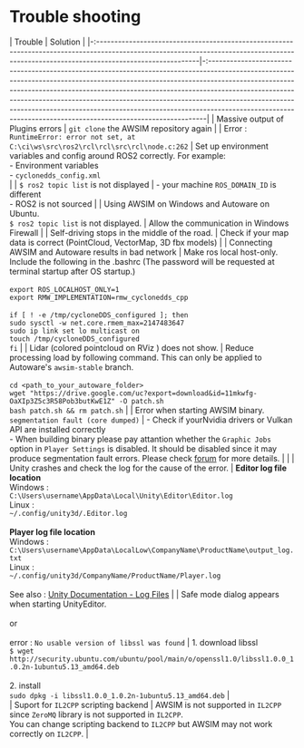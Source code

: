 # Trouble shooting

| Trouble                                                                                                                                                                                  | Solution                                                                                                                                                                                                                                                                                                                                                                                                                                                                            |
|-:----------------------------------------------------------------------------------------------------------------------------------------------------------------------------------------|-:-----------------------------------------------------------------------------------------------------------------------------------------------------------------------------------------------------------------------------------------------------------------------------------------------------------------------------------------------------------------------------------------------------------------------------------------------------------------------------------|
| Massive output of Plugins errors                                                                                                                                                         | `git clone` the AWSIM repository again                                                                                                                                                                                                                                                                                                                                                                                                                                              |
| Error : `RuntimeError: error not set, at C:\ci\ws\src\ros2\rcl\rcl\src\rcl\node.c:262`                                                                                                   | Set up environment variables and config around ROS2 correctly. For example:<br> - Environment variables<br> - `cyclonedds_config.xml`<br>                                                                                                                                                                                                                                                                                                                                           |
| `$ ros2 topic list` is not displayed                                                                                                                                                     | - your machine `ROS_DOMAIN_ID` is different<br>- ROS2 is not sourced                                                                                                                                                                                                                                                                                                                                                                                                              |
| Using AWSIM on Windows and Autoware on Ubuntu. <br> `$ ros2 topic list` is not displayed.                                                                                                | Allow the communication in Windows Firewall                                                                                                                                                                                                                                                                                                                                                                                                                                         |
| Self-driving stops in the middle of the road.                                                                                                                                            | Check if your map data is correct (PointCloud, VectorMap, 3D fbx models)                                                                                                                                                                                                                                                                                                                                                                                                            |
| Connecting AWSIM and Autoware results in bad network                                                                                                                                     | Make ros local host-only. Include the following in the .bashrc (The password will be requested at terminal startup after OS startup.) <br><br> `export ROS_LOCALHOST_ONLY=1`<br>`export RMW_IMPLEMENTATION=rmw_cyclonedds_cpp`<br><br>`if [ ! -e /tmp/cycloneDDS_configured ]; then`<br>`sudo sysctl -w net.core.rmem_max=2147483647`<br>`sudo ip link set lo multicast on`<br>`touch /tmp/cycloneDDS_configured`<br>`fi`                                                           |
| Lidar (colored pointcloud on RViz ) does not show.                                                                                                                                       | Reduce processing load by following command. This can only be applied to Autoware's `awsim-stable` branch. <br><br> `cd <path_to_your_autoware_folder>`<br>`wget "https://drive.google.com/uc?export=download&id=11mkwfg-OaXIp3Z5c3R58Pob3butKwE1Z" -O patch.sh`<br>`bash patch.sh && rm patch.sh`                                                                                                                                                                                  |
| Error when starting AWSIM binary. `segmentation fault (core dumped)`                                                                                                                     | - Check if yourNvidia drivers or Vulkan API are installed correctly<br> - When building binary please pay attantion whether the `Graphic Jobs` option in `Player Settings` is disabled. It should be disabled since it may produce segmentation fault errors. Please check [forum](https://forum.unity.com/threads/segmentation-fault-core-dumped-in-standalone-app-but-not-in-editor.1226610/) for more details.                                                                   |                                                                                               |
| Unity crashes and check the log for the cause of the error.                                                                                                                              | **Editor log file location**<br>Windows :<br> `C:\Users\username\AppData\Local\Unity\Editor\Editor.log`<br>Linux :<br> `~/.config/unity3d/.Editor.log` <br><br> **Player log file location**<br> Windows : `C:\Users\username\AppData\LocalLow\CompanyName\ProductName\output_log.txt`<br>Linux :<br>`~/.config/unity3d/CompanyName/ProductName/Player.log`<br><br>See also : [Unity Documentation - Log Files](https://docs.unity3d.com/2021.1/Documentation/Manual/LogFiles.html) |
| Safe mode dialog appears when starting UnityEditor. <br><br> or <br><br> error : `No usable version of libssl was found`                                                                 | 1. download libssl <br> `$ wget http://security.ubuntu.com/ubuntu/pool/main/o/openssl1.0/libssl1.0.0_1.0.2n-1ubuntu5.13_amd64.deb` <br><br> 2. install <br> `sudo dpkg -i libssl1.0.0_1.0.2n-1ubuntu5.13_amd64.deb`                                                                                                                                                                                                                                                                 |                             
| Suport for `IL2CPP` scripting backend | AWSIM is not supported in `IL2CPP` since `ZeroMQ` library is not supported in `IL2CPP`.<br>You can change scripting backend to `IL2CPP` but AWSIM may not work correctly on `IL2CPP`. |
